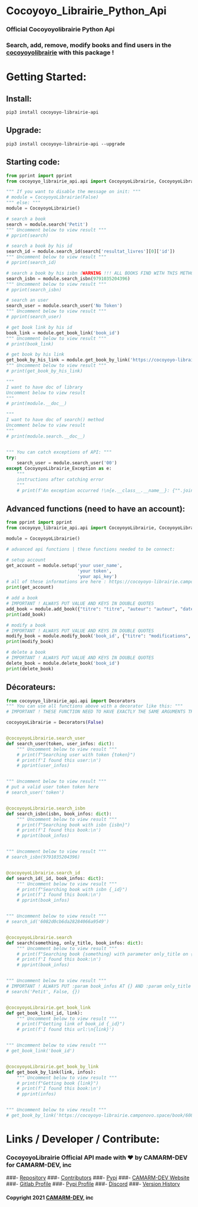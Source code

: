 # Cocoyoyo_Librairie_Python_Api
### Official Cocoyoyolibrairie Python Api 
### Search, add, remove, modify books and find users in the [cocoyoyolibrairie](https://cocoyoyo-librairie.camponovo.space) with this package !

# Getting Started:
## Install:
```shell
pip3 install cocoyoyo-librairie-api
```
## Upgrade:
```shell
pip3 install cocoyoyo-librairie-api --upgrade
```
## Starting code:
```python
from pprint import pprint
from cocoyoyo_librairie_api.api import CocoyoyoLibrairie, CocoyoyoLibrairie_Exception, Decorators

""" If you want to disable the message on init: """
# module = CocoyoyoLibrairie(False)
""" else: """
module = CocoyoyoLibrairie()

# search a book
search = module.search('Petit')
""" Uncomment below to view result """
# pprint(search)

# search a book by his id
search_id = module.search_id(search['resultat_livres'][0]['id'])
""" Uncomment below to view result """
# pprint(search_id)

# search a book by his isbn (WARNING !!! ALL BOOKS FIND WITH THIS METHOD AREN'T NECESSARILY IN THE COCOYOYOLIBRAIRIE)
search_isbn = module.search_isbn(9791035204396)
""" Uncomment below to view result """
# pprint(search_isbn)

# search an user
search_user = module.search_user('No Token')
""" Uncomment below to view result """
# pprint(search_user)

# get book link by his id
book_link = module.get_book_link('book_id')
""" Uncomment below to view result """
# print(book_link)

# get book by his link
get_book_by_his_link = module.get_book_by_link('https://cocoyoyo-librairie.camponovo.space/book/6082d0cb6da28284066a9549')
""" Uncomment below to view result """
# print(get_book_by_his_link)

"""
I want to have doc of library
Uncomment below to view result
"""
# print(module.__doc__)

"""
I want to have doc of search() method
Uncomment below to view result
"""
# print(module.search.__doc__)


""" You can catch exceptions of API: """
try:
    search_user = module.search_user('00')
except CocoyoyoLibrairie_Exception as e:
    """
    instructions after catching error
    """
    # print(f'An exception occurred !\n{e.__class__.__name__}: {"".join(e.args)} !')
```
## Advanced functions (need to have an account):
```python
from pprint import pprint
from cocoyoyo_librairie_api.api import CocoyoyoLibrairie, CocoyoyoLibrairie_Exception

module = CocoyoyoLibrairie()

# advanced api functions | these functions needed to be connect:

# setup account
get_account = module.setup('your user_name',
                           'your token',
                           'your api_key')
# all of these informations are here : https://cocoyoyo-librairie.camponovo.space/infos
print(get_account)

# add a book
# IMPORTANT ! ALWAYS PUT VALUE AND KEYS IN DOUBLE QUOTES
add_book = module.add_book({"titre": "titre", "auteur": "auteur", "date": "date", "resume": "resume", "pages": "pages", "tags": "tags"})
print(add_book)

# modify a book
# IMPORTANT ! ALWAYS PUT VALUE AND KEYS IN DOUBLE QUOTES
modify_book = module.modify_book('book_id', {"titre": "modifications", "auteur": "modifications", "date": "modifications", "resume": "modifications", "pages": "modifications", "tags": "modifications"})
print(modify_book)

# delete a book
# IMPORTANT ! ALWAYS PUT VALUE AND KEYS IN DOUBLE QUOTES
delete_book = module.delete_book('book_id')
print(delete_book)
```
## Décorateurs:
```python
from cocoyoyo_librairie_api.api import Decorators
""" You can use all functions above with a decorator like this: """
# IMPORTANT ! THESE FUNCTION NEED TO HAVE EXACTLY THE SAME ARGUMENTS THAN THE EXAMPLES

cocoyoyoLibrairie = Decorators(False)


@cocoyoyoLibrairie.search_user
def search_user(token, user_infos: dict):
    """ Uncomment below to view result """
    # print(f"Searching user with token {token}")
    # print(f'I found this user:\n')
    # pprint(user_infos)


""" Uncomment below to view result """
# put a valid user token token here
# search_user('token')


@cocoyoyoLibrairie.search_isbn
def search_isbn(isbn, book_infos: dict):
    """ Uncomment below to view result """
    # print(f"Searching book with isbn {isbn}")
    # print(f'I found this book:\n')
    # pprint(book_infos)


""" Uncomment below to view result """
# search_isbn(9791035204396)


@cocoyoyoLibrairie.search_id
def search_id(_id, book_infos: dict):
    """ Uncomment below to view result """
    # print(f"Searching book with isbn {_id}")
    # print(f'I found this book:\n')
    # pprint(book_infos)


""" Uncomment below to view result """
# search_id('6082d0cb6da28284066a9549')


@cocoyoyoLibrairie.search
def search(something, only_title, book_infos: dict):
    """ Uncomment below to view result """
    # print(f"Searching book {something} with parameter only_title on {only_title}")
    # print(f'I found this book:\n')
    # pprint(book_infos)


""" Uncomment below to view result """
# IMPORTANT ! ALWAYS PUT :param book_infos AT {} AND :param only_title AT False OR True
# search('Petit', False, {})


@cocoyoyoLibrairie.get_book_link
def get_book_link(_id, link):
    """ Uncomment below to view result """
    # print(f"Getting link of book_id {_id}")
    # print(f'I found this url:\n{link}')


""" Uncomment below to view result """
# get_book_link('book_id')


@cocoyoyoLibrairie.get_book_by_link
def get_book_by_link(link, infos):
    """ Uncomment below to view result """
    # print(f"Getting book {link}")
    # print(f'I found this book:\n')
    # pprint(infos)


""" Uncomment below to view result """
# get_book_by_link('https://cocoyoyo-librairie.camponovo.space/book/6082d0cb6da28284066a9549')

```
# Links / Developer / Contribute:
### CocoyoyoLibrairie Official API made with ❤️ by CAMARM-DEV for CAMARM-DEV, inc
###- [Repository](https://github.com/CAMARMFlipz/Cocoyoyo_Librairie_Python_Api)
###- [Contributors](https://github.com/CAMARMFlipz/Cocoyoyo_Librairie_Python_Api/graphs/contributors) 
###- [Pypi](https://pypi.org/project/cocoyoyo-librairie-api/) 
###- [CAMARM-DEV Website](https://www.camarm.dev) 
###- [Gitlab Profile](https://gitlab.com/CAMARM_Flipz) 
###- [Pypi Profile](https://pypi.org/user/CAMARM-DEV/) 
###- [Discord](https://discord.com/invite/TNRtCvnR7b) 
###- [Version History](https://pypi.org/project/cocoyoyo-librairie-api/#history) 
#### Copyright 2021 [CAMARM-DEV](https://www.camarm.dev), inc 